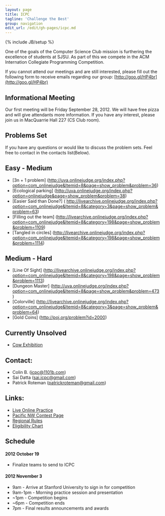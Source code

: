 ```yaml
---
layout: page
title: ICPC
tagline: 'Challenge the Best'
group: navigation
edit_url: /edit/gh-pages/icpc.md
---
```

{% include JB/setup %}

One of the goals of the Computer Science Club mission is furthering the excellence of students at SJSU. As part of this we compete in the ACM Internation Collegiate Programming Competition.

If you cannot attend our meetings and are still interested, please fill out the following form to receive emails regarding our group: [http://goo.gl/HP4br](http://goo.gl/HP4br)

## Informational Meeting
Our first meeting will be Friday September 28, 2012. We will have free pizza and will give attendants more information. If you have any interest, please join us in MacQuarrie Hall 227 (CS Club room).

## Problems Set 
If you have any questions or would like to discuss the problem sets. Feel free to contact in the contacts list(Below).


## Easy - Medium
* [3n + 1 problem] (http://uva.onlinejudge.org/index.php?option=com_onlinejudge&Itemid=8&page=show_problem&problem=36)
* [Ecological parking] (http://uva.onlinejudge.org/index.php?option=onlinejudge&page=show_problem&problem=38)
* [Easier Said than Done?] ( http://livearchive.onlinejudge.org/index.php?option=com_onlinejudge&Itemid=8&category=3&page=show_problem&problem=63)
* [Filling out the team] (http://livearchive.onlinejudge.org/index.php?option=com_onlinejudge&Itemid=8&category=198&page=show_problem&problem=1109)
* [Tangled in circles] (http://livearchive.onlinejudge.org/index.php?option=com_onlinejudge&Itemid=8&category=198&page=show_problem&problem=1114)


## Medium - Hard
* [Line Of Sight] (http://livearchive.onlinejudge.org/index.php?option=com_onlinejudge&Itemid=8&category=198&page=show_problem&problem=1113)
* [Dungeon Master] (http://uva.onlinejudge.org/index.php?option=com_onlinejudge&Itemid=8&page=show_problem&problem=473)
* [Colorville] (http://livearchive.onlinejudge.org/index.php?option=com_onlinejudge&Itemid=8&category=3&page=show_problem&problem=64)
* [Gold Coins] (http://poj.org/problem?id=2000)

## Currently Unsolved
* [Cow Exhibition](http://poj.org/problem?id=2184)





## Contact:
* Colin B. ([icpc@1101b.com](mailto:icpc@1101b.com))
* Sai Datta ([sai.icpc@gmail.com](sai.icpc@gmail.com))
* Patrick Roteman ([patrickroteman@gmail.com](patrickroteman@gmail.com))

## Links:
* [Live Online Practice](http://livearchive.onlinejudge.org/)
* [Pacific NW Contest Page](http://www.acmicpc-pacnw.org/)
* [Regional Rules](http://icpc.baylor.edu/info/Regional+Rules)
* [Eligibility Chart](http://icpc.baylor.edu/ICPCWiki/attach/Regional%20Rules/EligibilityDecisionTree-12.pdf)

## Schedule
#### 2012 October 19
* Finalize teams to send to ICPC

#### 2012 November 3
* 9am - Arrive at Stanford University to sign in for competition
* 9am-1pm - Morning practice session and presentation
* ~1pm - Competition begins
* ~6pm - Competition ends
* 7pm - Final results announcements and awards

